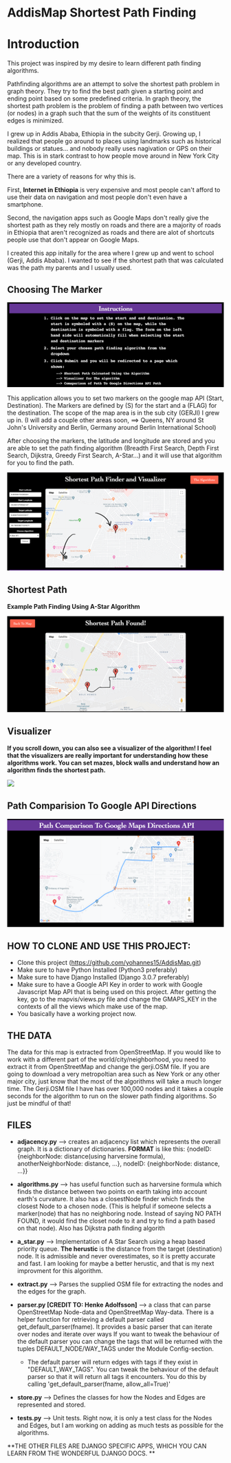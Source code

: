 # AddisMap Shortest Path Finding 

# Introduction

This project was inspired by my desire to learn different path finding algorithms.

Pathfinding algorithms are an attempt to solve the shortest path problem in graph theory. They try to find the best path given a starting point and ending point based on some predefined criteria. In graph theory, the shortest path problem is the problem of finding a path between two vertices (or nodes) in a graph such that the sum of the weights of its constituent edges is minimized.

I grew up in Addis Ababa, Ethiopia in the subcity Gerji. Growing up, I realized that people go around to places using landmarks such as historical buildings or statues... and nobody really uses nagivation or GPS on their map. This is in stark contrast to how people move around in New York City or any developed country. 

There are a variety of reasons for why this is. 

First, **Internet in Ethiopia** is very expensive and most people can't afford to use their data on navigation and most people don't even have a smartphone.

Second, the navigation apps such as Google Maps don't really give the shortest path as they rely mostly on roads and there are a majority of roads in Ethiopia that aren't recognized as roads and there are alot of shortcuts people use that don't appear on Google Maps.

I created this app initally for the area where I grew up and went to school (Gerji, Addis Ababa). I wanted to see if the shortest path that was calculated was the path my parents and I usually used. 

## Choosing The Marker

![](images/instructions.png)

This application allows you to set two markers on the google map API (Start, Destination). The Markers are defined by (S) for the start and a (FLAG) for the destination. The scope of the map area is in the sub city (GERJI) I grew up in. (I will add a couple other areas soon, ==> Queens, NY around St John's University and Berlin, Germany around Berlin International School)

After choosing the markers, the latitude and longitude are stored and you are able to set the path finding algorithm (Breadth First Search, Depth First Search, Dijkstra, Greedy First Search, A-Star...) and it will use that algorithm for you to find the path.

![](images/frontpage.png)

## Shortest Path

**Example Path Finding Using A-Star Algorithm**

![](images/shortestpath.png)

## Visualizer

**If you scroll down, you can also see a visualizer of the algorithm! I feel that the visualizers are really important for understanding how these algorithms work. You can set mazes, block walls and understand how an algorithm finds the shortest path.**

![](images/visualization.gif)

## Path Comparision To Google API Directions

![](images/googlepath.png)

## HOW TO CLONE AND USE THIS PROJECT:

* Clone this project (https://github.com/yohannes15/AddisMap.git)
* Make sure to have Python Installed (Python3 preferably)
* Make sure to have Django Installed (Django 3.0.7 preferably)
* Make sure to have a Google API Key in order to work with Google Javascript Map API that is being used on this project. After getting the key, go to the mapvis/views.py file and change the GMAPS_KEY in the contexts of all the views which make use of the map.
* You basically have a working project now.

## THE DATA

The data for this map is extracted from OpenStreetMap. If you would like to work with a different part of the world/city/neighborhood, you need to extract it from OpenStreetMap and change the gerji.OSM file. If you are going to download a very metropoltian area such as New York or any other major city, just know that the most of the algorithms will take a much longer time. The Gerji.OSM file I have has over 100,000 nodes and it takes a couple seconds for the algorithm to run on the slower path finding algorithms. So just be mindful of that!

## FILES

* **adjacency.py** --> creates an adjacency list which represents the overall graph. It is a dictionary of dictionaries. 
**FORMAT** is like this: {nodeID: {neighborNode: distance(using harversine formula), anotherNeighborNode: distance, ...}, nodeID: {neighborNode: distance, ...}}

* **algorithms.py** --> has useful function such as harversine formula which finds the distance between two points on earth taking into account earth's curvature. It also has a closestNode finder which finds the closest Node to a chosen node. (This is helpful if someone selects a marker(node) that has no neighboring node. Instead of saying NO PATH FOUND, it would find the closet node to it and try to find a path based on that node). Also has Dijkstra path finding algorith

* **a_star.py** --> Implementation of A Star Search using a heap based priority queue. **The herustic** is the distance from the target (destination) node. It is admissible and never overestimates, so it is pretty accurate and fast. I am looking for maybe a better herustic, and that is my next improvment for this algorithm.

* **extract.py** --> Parses the supplied OSM file for extracting the nodes and the edges for the graph. 

* **parser.py [CREDIT TO: Henke Adolfsson]** --> a class that can parse OpenStreetMap Node-data and OpenStreetMap Way-data. There is a helper function for retrieving a default parser called get_default_parser(fname). It provides a basic parser that can iterate over nodes and iterate over ways If you want to tweak the behaviour of the default parser you can change the tags that will be returned with the tuples DEFAULT_NODE/WAY_TAGS under the Module Config-section. 

  * The default parser will return edges with tags if they exist in "DEFAULT_WAY_TAGS". You can tweak the behaviour of the default parser so that it will return
  all tags it encounters. You do this by calling 'get_default_parser(fname, allow_all=True)'
  
* **store.py** --> Defines the classes for how the Nodes and Edges are represented and stored.

* **tests.py** --> Unit tests. Right now, it is only a test class for the Nodes and Edges, but I am working on adding as much tests as possible for the algorithms.

**THE OTHER FILES ARE DJANGO SPECIFIC APPS, WHICH YOU CAN LEARN FROM THE WONDERFUL DJANGO DOCS. **



















